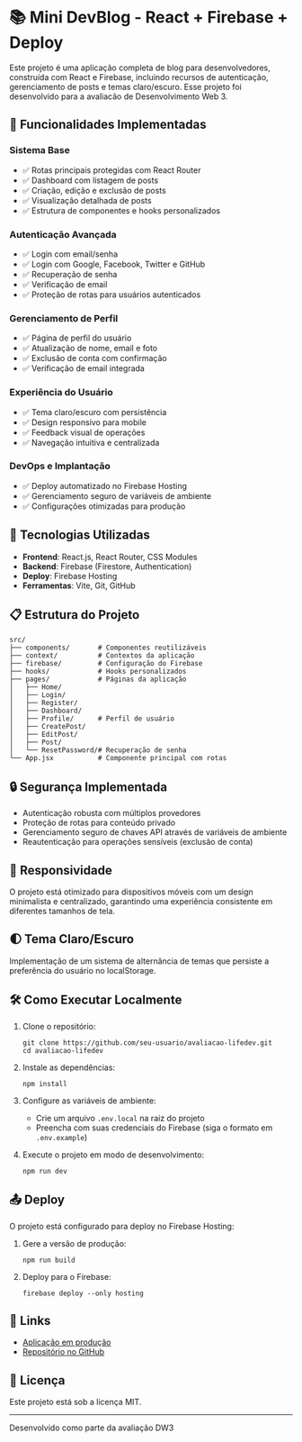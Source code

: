 # 📚 Mini DevBlog - React + Firebase + Deploy

Este projeto é uma aplicação completa de blog para desenvolvedores, construída com React e Firebase, incluindo recursos de autenticação, gerenciamento de posts e temas claro/escuro. Esse projeto foi desenvolvido para a avaliacão de Desenvolvimento Web 3.

## 🌟 Funcionalidades Implementadas

### Sistema Base
- ✅ Rotas principais protegidas com React Router
- ✅ Dashboard com listagem de posts
- ✅ Criação, edição e exclusão de posts
- ✅ Visualização detalhada de posts
- ✅ Estrutura de componentes e hooks personalizados

### Autenticação Avançada
- ✅ Login com email/senha
- ✅ Login com Google, Facebook, Twitter e GitHub
- ✅ Recuperação de senha
- ✅ Verificação de email
- ✅ Proteção de rotas para usuários autenticados

### Gerenciamento de Perfil
- ✅ Página de perfil do usuário
- ✅ Atualização de nome, email e foto
- ✅ Exclusão de conta com confirmação
- ✅ Verificação de email integrada

### Experiência do Usuário
- ✅ Tema claro/escuro com persistência
- ✅ Design responsivo para mobile
- ✅ Feedback visual de operações
- ✅ Navegação intuitiva e centralizada

### DevOps e Implantação
- ✅ Deploy automatizado no Firebase Hosting
- ✅ Gerenciamento seguro de variáveis de ambiente
- ✅ Configurações otimizadas para produção

## 🚀 Tecnologias Utilizadas

- **Frontend**: React.js, React Router, CSS Modules
- **Backend**: Firebase (Firestore, Authentication)
- **Deploy**: Firebase Hosting
- **Ferramentas**: Vite, Git, GitHub

## 📋 Estrutura do Projeto

```
src/
├── components/       # Componentes reutilizáveis
├── context/          # Contextos da aplicação
├── firebase/         # Configuração do Firebase
├── hooks/            # Hooks personalizados
├── pages/            # Páginas da aplicação
│   ├── Home/
│   ├── Login/
│   ├── Register/
│   ├── Dashboard/
│   ├── Profile/      # Perfil de usuário
│   ├── CreatePost/
│   ├── EditPost/
│   ├── Post/
│   └── ResetPassword/# Recuperação de senha
└── App.jsx           # Componente principal com rotas
```

## 🔒 Segurança Implementada

- Autenticação robusta com múltiplos provedores
- Proteção de rotas para conteúdo privado
- Gerenciamento seguro de chaves API através de variáveis de ambiente
- Reautenticação para operações sensíveis (exclusão de conta)

## 📱 Responsividade

O projeto está otimizado para dispositivos móveis com um design minimalista e centralizado, garantindo uma experiência consistente em diferentes tamanhos de tela.

## 🌓 Tema Claro/Escuro

Implementação de um sistema de alternância de temas que persiste a preferência do usuário no localStorage.

## 🛠️ Como Executar Localmente

1. Clone o repositório:
   ```
   git clone https://github.com/seu-usuario/avaliacao-lifedev.git
   cd avaliacao-lifedev
   ```

2. Instale as dependências:
   ```
   npm install
   ```

3. Configure as variáveis de ambiente:
   - Crie um arquivo `.env.local` na raiz do projeto
   - Preencha com suas credenciais do Firebase (siga o formato em `.env.example`)

4. Execute o projeto em modo de desenvolvimento:
   ```
   npm run dev
   ```

## 📤 Deploy

O projeto está configurado para deploy no Firebase Hosting:

1. Gere a versão de produção:
   ```
   npm run build
   ```

2. Deploy para o Firebase:
   ```
   firebase deploy --only hosting
   ```

## 🔗 Links

- [Aplicação em produção](https://avaliacaodw3.web.app)
- [Repositório no GitHub](https://github.com/PedroHBachiega/avaliacao-lifedev)

## 📜 Licença

Este projeto está sob a licença MIT.

---

Desenvolvido como parte da avaliação DW3 

